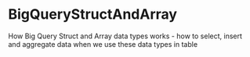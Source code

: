 # BigQueryStructAndArray
How Big Query Struct and Array data types works - how to select, insert and aggregate data when we use these data types in table
